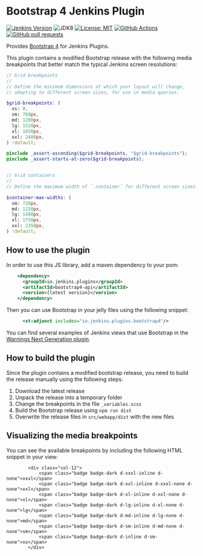 # Bootstrap 4 Jenkins Plugin

[![Jenkins Version](https://img.shields.io/badge/Jenkins-2.138.4-green.svg?label=min.%20Jenkins)](https://jenkins.io/download/)
![JDK8](https://img.shields.io/badge/jdk-8-yellow.svg?label=min.%20JDK)
[![License: MIT](https://img.shields.io/badge/license-MIT-yellow.svg)](https://opensource.org/licenses/MIT)
[![GitHub Actions](https://github.com/uhafner/bootstrap4-api-plugin/workflows/GitHub%20Actions/badge.svg)](https://github.com/uhafner/bootstrap4-api-plugin/actions)
[![GitHub pull requests](https://img.shields.io/github/issues-pr/uhafner/bootstrap4-api-plugin.svg)](https://github.com/uhafner/bootstrap4-api-plugin/pulls)

Provides [Bootstrap 4](https://getbootstrap.com/) for Jenkins Plugins.

This plugin contains a modified Bootstrap release with the following media breakpoints that better match the typical
Jenkins screen resolutions:

```scss
// Grid breakpoints
//
// Define the minimum dimensions at which your layout will change,
// adapting to different screen sizes, for use in media queries.

$grid-breakpoints: (
  xs: 0,
  sm: 768px,
  md: 1200px,
  lg: 1520px,
  xl: 1850px,
  xxl: 2400px,
) !default;

@include _assert-ascending($grid-breakpoints, "$grid-breakpoints");
@include _assert-starts-at-zero($grid-breakpoints);


// Grid containers
//
// Define the maximum width of `.container` for different screen sizes.

$container-max-widths: (
  sm: 720px,
  md: 1150px,
  lg: 1480px,
  xl: 1750px,
  xxl: 2350px,
) !default;

```

## How to use the plugin

In order to use this JS library, add a maven dependency to your pom:
```xml
    <dependency>
      <groupId>io.jenkins.plugins</groupId>
      <artifactId>bootstrap4-api</artifactId>
      <version>[latest version]</version>
    </dependency>
```

Then you can use Bootstrap in your jelly files using the following snippet:
```xml
      <st:adjunct includes="io.jenkins.plugins.bootstrap4"/>
```
 
You can find several examples of Jenkins views that use Bootstrap in the 
[Warnings Next Generation plugin](https://github.com/jenkinsci/warnings-ng-plugin).
 
## How to build the plugin

Since the plugin contains a modified bootstrap release, you need to build the release manually using the following steps:
1. Download the latest release
2. Unpack the release into a temporary folder
3. Change the breakpoints in the file `_variables.scss`
4. Build the Bootstrap release using `npm run dist` 
5. Overwrite the release files in `src/webapp/dist` with the new files

## Visualizing the media breakpoints

You can see the available breakpoints by including the following HTML snippet in your view: 

```
        <div class="col-12">
            <span class="badge badge-dark d-xxxl-inline d-none">xxxl</span>
            <span class="badge badge-dark d-xxl-inline d-xxxl-none d-none">xxl</span>
            <span class="badge badge-dark d-xl-inline d-xxl-none d-none">xl</span>
            <span class="badge badge-dark d-lg-inline d-xl-none d-none">lg</span>
            <span class="badge badge-dark d-md-inline d-lg-none d-none">md</span>
            <span class="badge badge-dark d-sm-inline d-md-none d-none">sm</span>
            <span class="badge badge-dark d-inline d-sm-none">xs</span>
        </div>
```
